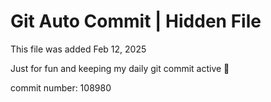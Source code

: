 # Git Auto Commit | Hidden File

This file was added Feb 12, 2025

Just for fun and keeping my daily git commit active 🤪

commit number: 108980
